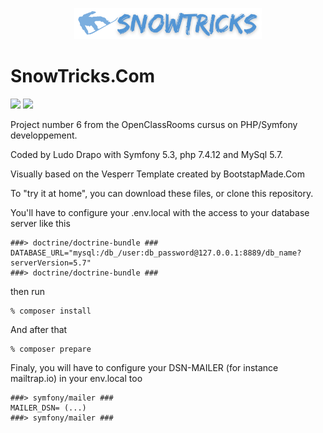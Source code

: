 <p align="center">
  <img src="public/assets/img/snowtricks-logo.png" alt="logo snowtricks" width="300"/>
</p>

# SnowTricks.Com

<a href="https://codeclimate.com/github/codeclimate/codeclimate/maintainability"><img src="https://api.codeclimate.com/v1/badges/a99a88d28ad37a79dbf6/maintainability" /></a>
<a href="https://codeclimate.com/github/codeclimate/codeclimate/test_coverage"><img src="https://api.codeclimate.com/v1/badges/a99a88d28ad37a79dbf6/test_coverage" /></a>

Project number 6 from the OpenClassRooms cursus on PHP/Symfony developpement.

Coded by Ludo Drapo with Symfony 5.3, php 7.4.12 and MySql 5.7.

Visually based on the Vesperr Template created by BootstapMade.Com

To "try it at home", you can download these files, or clone this repository.

You'll have to configure your .env.local with the access to your database server like this
```
###> doctrine/doctrine-bundle ###
DATABASE_URL="mysql:/db_/user:db_password@127.0.0.1:8889/db_name?serverVersion=5.7"
###> doctrine/doctrine-bundle ###
```
then run
```
% composer install
```
And after that
```
% composer prepare
```
Finaly, you will have to configure your DSN-MAILER (for instance mailtrap.io) in your env.local too
```
###> symfony/mailer ###
MAILER_DSN= (...)
###> symfony/mailer ###
```
